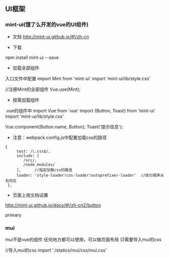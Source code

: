 ﻿## UI框架

### mint-ui(饿了么开发的vue的UI组件)

- 文档
http://mint-ui.github.io/#!/zh-cn

- 下载

npm install mint-ui --save

- 加载全部组件

入口文件中配置
import Mint from 'mint-ui'
import 'mint-ui/lib/style.css'

//注册Mint的全部组件
Vue.use(Mint);


- 按需加载组件

.vue的组件中
import Vue from 'vue'
import {Button, Toast} from 'mint-ui'
import 'mint-ui/lib/style.css'

Vue.component(Button.name, Button);
Toast('提示信息');



- 注意：webpack.config.js中配置加载css的路径

```
{
     test: /\.css$/,
     include: [
        /src/,
        /node_modules/
     ],      //指定加载css的路径
     loader: 'style-loader!css-loader!autoprefixer-loader'  //执行顺序从右向左
 },
```

- 页面上按文档设置

http://mint-ui.github.io/docs/#!/zh-cn2/button

<mt-button type="primary" size="large" plain>primary</mt-button>


### mui

mui不是vue的组件
任何地方都可以使用，可以做页面布局
只需要导入mui的css


//导入mui的css
import './statics/mui/css/mui.css'
